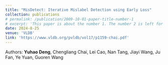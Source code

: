 ```yaml
---
title: "MisDetect: Iterative Mislabel Detection using Early Loss"
collection: publications
# permalink: /publication/2009-10-01-paper-title-number-1
# excerpt: 'This paper is about the number 1. The number 2 is left for future work.'
date: 2024-8-25
venue: 'VLDB'
link: 'https://www.vldb.org/pvldb/vol17/p1159-chai.pdf'
---
```

<!-- This paper is about the number 1. The number 2 is left for future work. -->
Authors: **Yuhao Deng**, Chengliang Chai, Lei Cao, Nan Tang, Jiayi Wang, Ju Fan, Ye Yuan, Guoren Wang

